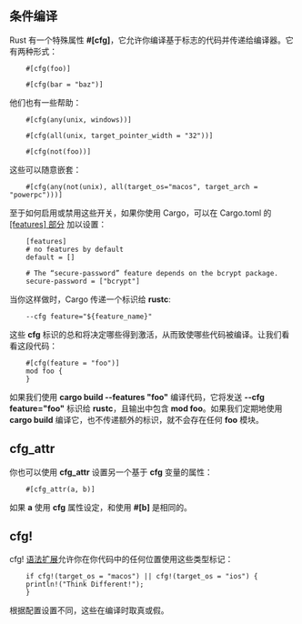## 条件编译

Rust 有一个特殊属性 **#[cfg]**，它允许你编译基于标志的代码并传递给编译器。它有两种形式：

```
    #[cfg(foo)]
    
    #[cfg(bar = "baz")]
```

他们也有一些帮助：

```
    #[cfg(any(unix, windows))]
    
    #[cfg(all(unix, target_pointer_width = "32"))]
    
    #[cfg(not(foo))]
```

这些可以随意嵌套：

```
    #[cfg(any(not(unix), all(target_os="macos", target_arch = "powerpc")))]
```

至于如何启用或禁用这些开关，如果你使用 Cargo，可以在 Cargo.toml 的 [[features] 部分](http://doc.crates.io/manifest.html#the-%5Bfeatures%5D-section) 加以设置：

```
    [features]
    # no features by default
    default = []
    
    # The “secure-password” feature depends on the bcrypt package.
    secure-password = ["bcrypt"]
```

当你这样做时，Cargo 传递一个标识给 **rustc**:

```
    --cfg feature="${feature_name}"
```

这些 **cfg** 标识的总和将决定哪些得到激活，从而致使哪些代码被编译。让我们看看这段代码：

```
    #[cfg(feature = "foo")]
    mod foo {
    }
```

如果我们使用 **cargo build --features "foo"** 编译代码，它将发送 **--cfg feature="foo"** 标识给 **rustc**，且输出中包含 **mod foo**。如果我们定期地使用 **cargo build** 编译它，也不传递额外的标识，就不会存在任何 **foo** 模块。

## cfg_attr

你也可以使用 **cfg_attr** 设置另一个基于 **cfg** 变量的属性：

```
    #[cfg_attr(a, b)]
```

如果 **a** 使用 **cfg** 属性设定，和使用 **#[b]** 是相同的。

## cfg!

cfg! [语法扩展](https://doc.rust-lang.org/stable/book/compiler-plugins.html)允许你在你代码中的任何位置使用这些类型标记：

```
    if cfg!(target_os = "macos") || cfg!(target_os = "ios") {
    println!("Think Different!");
    }
```

根据配置设置不同，这些在编译时取真或假。